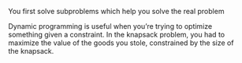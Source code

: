 You first solve subproblems which help you solve the real problem

Dynamic programming is useful when you’re trying to optimize  
something given a constraint. In the knapsack problem, you had to  
maximize the value of the goods you stole, constrained by the size of  
the knapsack.